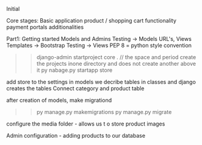 Initial

Core stages:
Basic application
product / shopping cart functionality
payment portals
additionalities

Part1:
Getting started
Models and Admins
Testing -> Models
URL's, Views
Templates -> Bootstrap
Testing -> Views
PEP 8 = python style convention

>> django-admin startproject core . // the space and period create the projects inone directory and does not create another above it
>> py nabage.py startapp store

add store to the settings
in models we decribe tables in classes and django creates the tables
Connect category and product table

after creation of models, make migrationd
>> py manage.py makemigrations
>> py manage.py migrate

configure the media folder - allows us t o store product images

Admin configuration - adding products to our database
